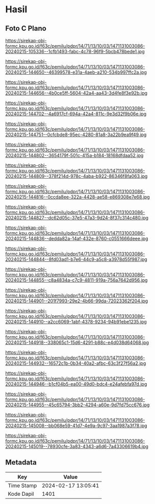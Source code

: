 # Hasil

## Foto C Plano

https://sirekap-obj-formc.kpu.go.id/f63c/pemilu/pdpr/14/71/13/10/03/1471131003086-20240215-105336--1cfb1493-fabc-4c78-96f9-5bcb478bede1.jpg

https://sirekap-obj-formc.kpu.go.id/f63c/pemilu/pdpr/14/71/13/10/03/1471131003086-20240215-144650--46399578-e31a-4aeb-a210-534b997ffc2a.jpg

https://sirekap-obj-formc.kpu.go.id/f63c/pemilu/pdpr/14/71/13/10/03/1471131003086-20240215-144656--4b0ce5ff-5604-42a4-aa43-3d4fe8f3e92b.jpg

https://sirekap-obj-formc.kpu.go.id/f63c/pemilu/pdpr/14/71/13/10/03/1471131003086-20240215-144702--4a6917cf-694a-42a4-811c-9e3d32f9b06e.jpg

https://sirekap-obj-formc.kpu.go.id/f63c/pemilu/pdpr/14/71/13/10/03/1471131003086-20240215-144751--0cfcbde8-95ec-4280-81a8-3a22b9ea9f49.jpg

https://sirekap-obj-formc.kpu.go.id/f63c/pemilu/pdpr/14/71/13/10/03/1471131003086-20240215-144802--3654179f-501c-415a-b184-18168dfdaa52.jpg

https://sirekap-obj-formc.kpu.go.id/f63c/pemilu/pdpr/14/71/13/10/03/1471131003086-20240215-144809--378f214d-978c-4aba-b922-86346f8fa063.jpg

https://sirekap-obj-formc.kpu.go.id/f63c/pemilu/pdpr/14/71/13/10/03/1471131003086-20240215-144816--0ccda8ee-322a-4428-ae58-e869308e7e68.jpg

https://sirekap-obj-formc.kpu.go.id/f63c/pemilu/pdpr/14/71/13/10/03/1471131003086-20240215-144827--dc62d05c-37e5-47a3-9d24-8f37c314c480.jpg

https://sirekap-obj-formc.kpu.go.id/f63c/pemilu/pdpr/14/71/13/10/03/1471131003086-20240215-144836--dedda82a-14af-432e-8760-c0551666deee.jpg

https://sirekap-obj-formc.kpu.go.id/f63c/pemilu/pdpr/14/71/13/10/03/1471131003086-20240215-144844--8fd03ad1-b7e6-44c9-a5c8-a3978d55f987.jpg

https://sirekap-obj-formc.kpu.go.id/f63c/pemilu/pdpr/14/71/13/10/03/1471131003086-20240215-144855--c8a4834a-c7c9-4811-919a-756a7642d956.jpg

https://sirekap-obj-formc.kpu.go.id/f63c/pemilu/pdpr/14/71/13/10/03/1471131003086-20240215-144901--201f7993-29e2-4b66-99da-72023362f204.jpg

https://sirekap-obj-formc.kpu.go.id/f63c/pemilu/pdpr/14/71/13/10/03/1471131003086-20240215-144910--a2cc6069-1abf-4378-9234-94b91ebe1235.jpg

https://sirekap-obj-formc.kpu.go.id/f63c/pemilu/pdpr/14/71/13/10/03/1471131003086-20240215-144918--338065c1-15d6-4291-b88c-e4d038d64068.jpg

https://sirekap-obj-formc.kpu.go.id/f63c/pemilu/pdpr/14/71/13/10/03/1471131003086-20240215-144932--16572c1b-0b34-40a2-afbc-63c3f27f56a2.jpg

https://sirekap-obj-formc.kpu.go.id/f63c/pemilu/pdpr/14/71/13/10/03/1471131003086-20240215-144946--b1cf04b5-ea00-49d0-bdc4-e24afebfa97d.jpg

https://sirekap-obj-formc.kpu.go.id/f63c/pemilu/pdpr/14/71/13/10/03/1471131003086-20240215-144955--45c65794-3bb2-4294-a60e-9d7fd75cc676.jpg

https://sirekap-obj-formc.kpu.go.id/f63c/pemilu/pdpr/14/71/13/10/03/1471131003086-20240215-145008--bb068e59-41d7-4e9a-9c97-3aa1987a3f78.jpg

https://sirekap-obj-formc.kpu.go.id/f63c/pemilu/pdpr/14/71/13/10/03/1471131003086-20240215-145019--78930cfe-3a83-4343-a6d6-7a43306619b4.jpg


## Metadata

| Key        | Value               |
| ---------- | ------------------- |
| Time Stamp | 2024-02-17 13:05:41 |
| Kode Dapil | 1401                |



